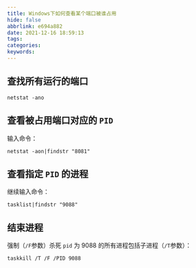 ```yaml
---
title: Windows下如何查看某个端口被谁占用
hide: false
abbrlink: e694a882
date: 2021-12-16 18:59:13
tags:
categories:
keywords:
---
```


## 查找所有运行的端口
```shell
netstat -ano
```

<!-- more -->
## 查看被占用端口对应的 `PID`
输入命令：
```shell
netstat -aon|findstr "8081"
```
## 查看指定 `PID` 的进程
继续输入命令：
```shell
tasklist|findstr "9088"
```

## 结束进程
强制（`/F`参数）杀死 `pid` 为 9088 的所有进程包括子进程（`/T`参数）：
```shell
taskkill /T /F /PID 9088 
```

